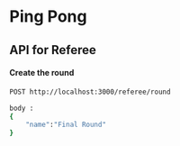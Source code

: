 # Ping Pong


## API for Referee 

#### Create the round
```sh
POST http://localhost:3000/referee/round

body :
{
	"name":"Final Round"
}
```

